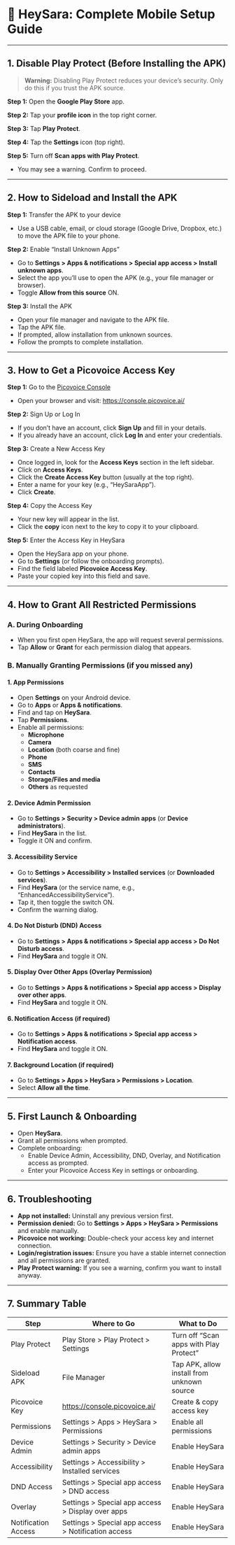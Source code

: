 # 📱 HeySara: Complete Mobile Setup Guide

---

## 1. Disable Play Protect (Before Installing the APK)

> **Warning:** Disabling Play Protect reduces your device’s security. Only do this if you trust the APK source.

**Step 1:** Open the **Google Play Store** app.

**Step 2:** Tap your **profile icon** in the top right corner.

**Step 3:** Tap **Play Protect**.

**Step 4:** Tap the **Settings** icon (top right).

**Step 5:** Turn off **Scan apps with Play Protect**.
- You may see a warning. Confirm to proceed.

---

## 2. How to Sideload and Install the APK

**Step 1:** Transfer the APK to your device
- Use a USB cable, email, or cloud storage (Google Drive, Dropbox, etc.) to move the APK file to your phone.

**Step 2:** Enable “Install Unknown Apps”
- Go to **Settings > Apps & notifications > Special app access > Install unknown apps**.
- Select the app you’ll use to open the APK (e.g., your file manager or browser).
- Toggle **Allow from this source** ON.

**Step 3:** Install the APK
- Open your file manager and navigate to the APK file.
- Tap the APK file.
- If prompted, allow installation from unknown sources.
- Follow the prompts to complete installation.

---

## 3. How to Get a Picovoice Access Key

**Step 1:** Go to the [Picovoice Console](https://console.picovoice.ai/)
- Open your browser and visit: https://console.picovoice.ai/

**Step 2:** Sign Up or Log In
- If you don’t have an account, click **Sign Up** and fill in your details.
- If you already have an account, click **Log In** and enter your credentials.

**Step 3:** Create a New Access Key
- Once logged in, look for the **Access Keys** section in the left sidebar.
- Click on **Access Keys**.
- Click the **Create Access Key** button (usually at the top right).
- Enter a name for your key (e.g., “HeySaraApp”).
- Click **Create**.

**Step 4:** Copy the Access Key
- Your new key will appear in the list.
- Click the **copy** icon next to the key to copy it to your clipboard.

**Step 5:** Enter the Access Key in HeySara
- Open the HeySara app on your phone.
- Go to **Settings** (or follow the onboarding prompts).
- Find the field labeled **Picovoice Access Key**.
- Paste your copied key into this field and save.

---

## 4. How to Grant All Restricted Permissions

### A. During Onboarding
- When you first open HeySara, the app will request several permissions.
- Tap **Allow** or **Grant** for each permission dialog that appears.

### B. Manually Granting Permissions (if you missed any)

#### 1. App Permissions
- Open **Settings** on your Android device.
- Go to **Apps** or **Apps & notifications**.
- Find and tap on **HeySara**.
- Tap **Permissions**.
- Enable all permissions:
  - **Microphone**
  - **Camera**
  - **Location** (both coarse and fine)
  - **Phone**
  - **SMS**
  - **Contacts**
  - **Storage/Files and media**
  - **Others** as requested

#### 2. Device Admin Permission
- Go to **Settings > Security > Device admin apps** (or **Device administrators**).
- Find **HeySara** in the list.
- Toggle it ON and confirm.

#### 3. Accessibility Service
- Go to **Settings > Accessibility > Installed services** (or **Downloaded services**).
- Find **HeySara** (or the service name, e.g., “EnhancedAccessibilityService”).
- Tap it, then toggle the switch ON.
- Confirm the warning dialog.

#### 4. Do Not Disturb (DND) Access
- Go to **Settings > Apps & notifications > Special app access > Do Not Disturb access**.
- Find **HeySara** and toggle it ON.

#### 5. Display Over Other Apps (Overlay Permission)
- Go to **Settings > Apps & notifications > Special app access > Display over other apps**.
- Find **HeySara** and toggle it ON.

#### 6. Notification Access (if required)
- Go to **Settings > Apps & notifications > Special app access > Notification access**.
- Find **HeySara** and toggle it ON.

#### 7. Background Location (if required)
- Go to **Settings > Apps > HeySara > Permissions > Location**.
- Select **Allow all the time**.

---

## 5. First Launch & Onboarding
- Open **HeySara**.
- Grant all permissions when prompted.
- Complete onboarding:
  - Enable Device Admin, Accessibility, DND, Overlay, and Notification access as prompted.
  - Enter your Picovoice Access Key in settings or onboarding.

---

## 6. Troubleshooting
- **App not installed:** Uninstall any previous version first.
- **Permission denied:** Go to **Settings > Apps > HeySara > Permissions** and enable manually.
- **Picovoice not working:** Double-check your access key and internet connection.
- **Login/registration issues:** Ensure you have a stable internet connection and all permissions are granted.
- **Play Protect warning:** If you see a warning, confirm you want to install anyway.

---

## 7. Summary Table

| Step                | Where to Go                                      | What to Do                                 |
|---------------------|--------------------------------------------------|--------------------------------------------|
| Play Protect        | Play Store > Play Protect > Settings             | Turn off “Scan apps with Play Protect”     |
| Sideload APK        | File Manager                                     | Tap APK, allow install from unknown source |
| Picovoice Key       | https://console.picovoice.ai/                    | Create & copy access key                   |
| Permissions         | Settings > Apps > HeySara > Permissions          | Enable all permissions                     |
| Device Admin        | Settings > Security > Device admin apps          | Enable HeySara                             |
| Accessibility       | Settings > Accessibility > Installed services    | Enable HeySara                             |
| DND Access          | Settings > Special app access > DND access       | Enable HeySara                             |
| Overlay             | Settings > Special app access > Display over apps| Enable HeySara                             |
| Notification Access | Settings > Special app access > Notification access | Enable HeySara                          | 